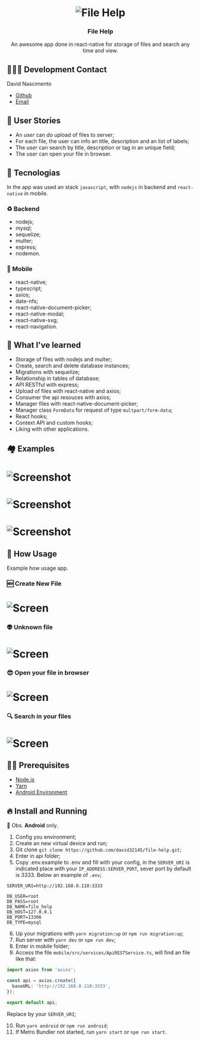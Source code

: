 <h1 align="center">
  <img alt="File Help" src="./assets/logo.png"  />
</h1>

<h3 align="center">
  File Help
</h3>

<p align="center">
  An awesome app done in react-native for storage of files and search any time and view.
</p>

## 👨🏼‍💻 Development Contact

David Nascimento

- [Github](https://github.com/david32145)
- [Email](nascimento32145@gmail.com)

## 🚶 User Stories

- An _user_ can do upload of files to server;
- For each file, the user can info an title, description and
an list of labels;
- The _user_ can search by title, description or tag in an unique field;
- The _user_ can open your file in browser.

## 🚀 Tecnologias

In the app was used an stack `javascript`, with `nodejs` in backend and `react-native` in mobile.

### ♻️ Backend

- nodejs;
- mysql;
- sequelize;
- multer;
- express;
- nodemon.

### 📳 Mobile

- react-native;
- typescript;
- axios;
- date-nfs;
- react-native-document-picker;
- react-native-modal;
- react-native-svg;
- react-navigation.

## 🎌 What I've learned

- Storage of files with nodejs and multer;
- Create, search and delete database instances;
- Migrations with sequelize;
- Relationship in tables of database;
- API RESTful with express;
- Upload of files with react-native and axios;
- Consumer the api resouces with axios;
- Manager files with react-native-document-picker;
- Manager class `FormData` for request of type `multpart/form-data`;
- React hooks;
- Context API and custom hooks;
- Liking with other applications.

## 🏘️ Examples

<h1 align="left">
  <img alt="Screenshot" src="./assets/screenshot1.png"/>
</h1>
<h1 align="left">
  <img alt="Screenshot" src="./assets/screenshot2.png"/>
</h1>
<h1 align="left">
  <img alt="Screenshot" src="./assets/screenshot3.png"/>
</h1>

## 🎥 How Usage

Example how usage app.

### 🆕 Create New File

<h1 align="left">
  <img alt="Screen" src="./assets/screen1.gif"/>
</h1>

### 👽 Unknown file
<h1 align="left">
  <img alt="Screen" src="./assets/screen2.gif"/>
</h1>

### 😎 Open your file in browser
<h1 align="left">
  <img alt="Screen" src="./assets/screen3.gif"/>
</h1>

### 🔍 Search in your files
<h1 align="left">
  <img alt="Screen" src="./assets/screen4.gif"/>
</h1>

## ✋🏻 Prerequisites

- [Node.js](https://nodejs.org/en/)
- [Yarn](https://yarnpkg.com/pt-BR/docs/install)
- [Android Environment](https://developer.android.com/studio)

## 🔥 Install and Running

🥺 Obs. **Android** only.

1. Config you environment;
2. Create an new virtual device and run;
3. Git clone `git clone https://github.com/david32145/file-help.git`;
4. Enter in api folder;
5. Copy .env.example to .env and fill with your config, in the `SERVER_URI` is indicated place with your `IP_ADDRESS:SERVER_PORT`, sever port by default is 3333. Below an example of `.env`;
```env
SERVER_URI=http://192.168.0.110:3333

DB_USER=root
DB_PASS=root
DB_NAME=file_help
DB_HOST=127.0.0.1
DB_PORT=13306
DB_TYPE=mysql
```
6. Up your migrations with `yarn migration:up` or `npm run migration:up`;
7. Run server with `yarn dev` or `npm run dev`;
8. Enter in mobile folder;
9. Access the file `mobile/src/services/ApiRESTService.ts`, will find an file like that:

```ts
import axios from 'axios';

const api = axios.create({
  baseURL: 'http://192.168.0.110:3333',
});

export default api;
```

Replace by your `SERVER_URI`;

10. Run `yarn android` or `npm run android`;
11. If Metro Bundler not started, run `yarn start` or `npm run start`.
